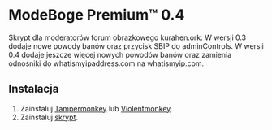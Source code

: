 # ModeBoge Premium™ 0.4
Skrypt dla moderatorów forum obrazkowego kurahen.ork. W wersji 0.3 dodaje nowe powody banów oraz przycisk SBIP do adminControls. W wersji 0.4 dodaje jeszcze więcej nowych powodów banów oraz zamienia odnośniki do whatismyipaddress.com na whatismyip.com.

## Instalacja
1. Zainstaluj [Tampermonkey](https://www.tampermonkey.net/) lub [Violentmonkey](https://violentmonkey.github.io/get-it/).
2. Zainstaluj [skrypt](https://github.com/egipthardkor/ModeBogePremium/raw/refs/heads/main/modeboge_premium.user.js).

